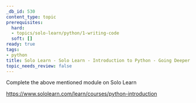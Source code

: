 ```yaml
---
_db_id: 530
content_type: topic
prerequisites:
  hard:
  - topics/solo-learn/python/1-writing-code
  soft: []
ready: true
tags:
- python
title: Solo Learn - Solo Learn - Introduction to Python - Going Deeper
topic_needs_review: false
---
```


Complete the above mentioned module on Solo Learn

https://www.sololearn.com/learn/courses/python-introduction